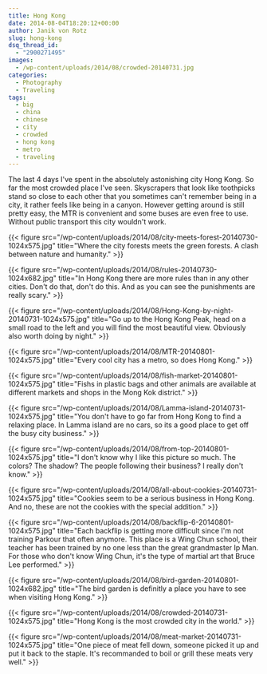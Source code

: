 ```yaml
---
title: Hong Kong
date: 2014-08-04T18:20:12+00:00
author: Janik von Rotz
slug: hong-kong
dsq_thread_id:
  - "2900271495"
images:
  - /wp-content/uploads/2014/08/crowded-20140731.jpg
categories:
  - Photography
  - Traveling
tags:
  - big
  - china
  - chinese
  - city
  - crowded
  - hong kong
  - metro
  - traveling
---
```

The last 4 days I've spent in the absolutely astonishing city Hong Kong. So far the most crowded place I've seen. Skyscrapers that look like toothpicks stand so close to each other that you sometimes can't remember being in a city, it rather feels like being in a canyon. However getting around is still pretty easy, the MTR is convenient and some buses are even free to use. Without public transport this city wouldn't work. 
<!--more-->

{{< figure src="/wp-content/uploads/2014/08/city-meets-forest-20140730-1024x575.jpg" title="Where the city forests meets the green forests. A clash between nature and humanity." >}}

{{< figure src="/wp-content/uploads/2014/08/rules-20140730-1024x682.jpg" title="In Hong Kong there are more rules than in any other cities. Don't do that, don't do this. And as you can see the punishments are really scary." >}}

{{< figure src="/wp-content/uploads/2014/08/Hong-Kong-by-night-20140731-1024x575.jpg" title="Go up to the Hong Kong Peak, head on a small road to the left and you will find the most beautiful view. Obviously also worth doing by night." >}}

{{< figure src="/wp-content/uploads/2014/08/MTR-20140801-1024x575.jpg" title="Every cool city has a metro, so does Hong Kong." >}}

{{< figure src="/wp-content/uploads/2014/08/fish-market-20140801-1024x575.jpg" title="Fishs in plastic bags and other animals are available at different markets and shops in the Mong Kok district." >}}

{{< figure src="/wp-content/uploads/2014/08/Lamma-island-20140731-1024x575.jpg" title="You don't have to go far from Hong Kong to find a relaxing place. In Lamma island are no cars, so its a good place to get  off the busy city business." >}}

{{< figure src="/wp-content/uploads/2014/08/from-top-20140801-1024x575.jpg" title="I don't know why I like this picture so much. The colors? The shadow? The people following their business? I really don't know." >}}

{{< figure src="/wp-content/uploads/2014/08/all-about-cookies-20140731-1024x575.jpg" title="Cookies seem to be a serious business in Hong Kong. And no, these are not the cookies with the special addition." >}}

{{< figure src="/wp-content/uploads/2014/08/backflip-6-20140801-1024x575.jpg" title="Each backflip is getting more difficult since I'm not training Parkour that often anymore. This place is a Wing Chun school, their teacher has been trained by no one less than the great grandmaster Ip Man. For those who don't know Wing Chun, it's the type of martial art that Bruce Lee performed." >}}

{{< figure src="/wp-content/uploads/2014/08/bird-garden-20140801-1024x682.jpg" title="The bird garden is definitly a place you have to see when visiting Hong Kong." >}}

{{< figure src="/wp-content/uploads/2014/08/crowded-20140731-1024x575.jpg" title="Hong Kong is the most crowded city in the world." >}}

{{< figure src="/wp-content/uploads/2014/08/meat-market-20140731-1024x575.jpg" title="One piece of meat fell down, someone picked it up and put it back to the staple. It's recommanded to boil or grill these meats very well." >}}